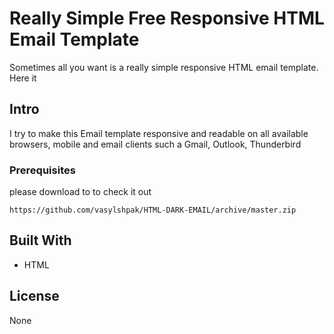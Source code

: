 # Really Simple Free Responsive HTML Email Template

Sometimes all you want is a really simple responsive HTML email template. Here it

## Intro

I try to make this Email template responsive and readable on all available browsers, mobile and email clients such a Gmail, Outlook, Thunderbird

### Prerequisites

please download to to check it out

```
https://github.com/vasylshpak/HTML-DARK-EMAIL/archive/master.zip
```

## Built With

* HTML

## License

None

